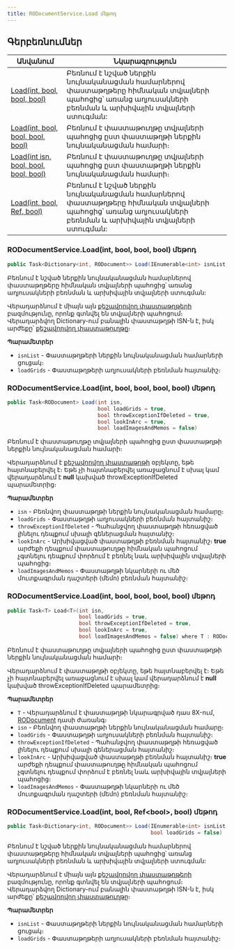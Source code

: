 ```yaml
---
title: RODocumentService.Load մեթոդ  
---
```


## Գերբեռնումներ

| Անվանում | Նկարագրություն |
|--|--|
| [Load(int, bool, bool, bool)](#rodocumentserviceloadint-bool-bool-bool-մեթոդ) | Բեռնում է նշված ներքին նույնականացման համարներով փաստաթղթերը հիմնական տվյալների պահոցից՝ առանց աղյուսակների բեռնման և արխիվային տվյալների ստուգման: |
| [Load(int, bool, bool, bool, bool)](#rodocumentserviceloadint-bool-bool-bool-bool-մեթոդ) | Բեռնում է փաստաթուղթը տվյալների պահոցից ըստ փաստաթղթի ներքին նույնականացման համարի։ |
| [Load(int isn, bool, bool, bool, bool)](#rodocumentserviceloadint-bool-bool-bool-bool-մեթոդ) | Բեռնում է փաստաթուղթը տվյալների պահոցից ըստ փաստաթղթի ներքին նույնականացման համարի։ |
| [Load(int, bool, Ref, bool)](#rodocumentserviceloadint-bool-ref-bool-մեթոդ) | Բեռնում է նշված ներքին նույնականացման համարներով փաստաթղթերը հիմնական տվյալների պահոցից՝ առանց աղյուսակների բեռնման և արխիվային տվյալների ստուգման: |

### RODocumentService.Load(int, bool, bool, bool) մեթոդ

```c#
public Task<Dictionary<int, RODocument>> Load(IEnumerable<int> isnList, bool loadGrids = false)
```

Բեռնում է նշված ներքին նույնականացման համարներով փաստաթղթերը հիմնական տվյալների պահոցից՝ առանց աղյուսակների բեռնման և արխիվային տվյալների ստուգման:

Վերադարձնում է միայն այն [քեշավորվող փաստաթղթերի](../../types/RODocument.md) բազմությունը, որոնք գտնվել են տվյալների պահոցում։
Վերադարձվող Dictionary-ում բանալին փաստաթղթի ISN-ն է, իսկ արժեքը՝ [քեշավորվող փաստաթուղթը](../../types/RODocument.md)։

**Պարամետրեր**

* `isnList` - Փաստաթղթերի ներքին նույնականացման համարների ցուցակ։
* `loadGrids` - Փաստաթղթերի աղյուսակների բեռնման հայտանիշ։

### RODocumentService.Load(int, bool, bool, bool, bool) մեթոդ  

```c#
public Task<RODocument> Load(int isn,
                             bool loadGrids = true,
                             bool throwExceptionIfDeleted = true,
                             bool lookInArc = true,
                             bool loadImagesAndMemos = false)
```

Բեռնում է փաստաթուղթը տվյալների պահոցից ըստ փաստաթղթի ներքին նույնականացման համարի։

Վերադարձնում է [քեշավորվող փաստաթղթի](../../types/RODocument.md) օբյեկտը, եթե հայտնաբերվել է։
Եթե չի հայտնաբերվել առաջացնում է սխալ կամ վերադարձնում է **null** կախված throwExceptionIfDeleted պարամետրից։

**Պարամետրեր**

* `isn` - Բեռնվող փաստաթղթի ներքին նույնականացման համարը։
* `loadGrids` - Փաստաթղթի աղյուսակների բեռնման հայտանիշ։
* `throwExceptionIfDeleted` - Պահանջվող փաստաթղթի հեռացված լինելու դեպքում սխալի գեներացման հայտանիշ։ 
* `lookInArc` - Արխիվացված փաստաթղթի բեռնման հայտանիշ։ **true** արժեքի դեպքում փաստաթուղթը հիմնական պահոցում չգտնելու դեպքում փորձում է բեռնել նաև արխիվային տվյալների պահոցից։
* `loadImagesAndMemos` - Փաստաթղթի նկարների ու մեծ մուտքագրման դաշտերի (մեմո) բեռնման հայտանիշ։

### RODocumentService.Load(int, bool, bool, bool, bool) մեթոդ  

```c#
public Task<T> Load<T>(int isn,
                       bool loadGrids = true,
                       bool throwExceptionIfDeleted = true,
                       bool lookInArc = true,
                       bool loadImagesAndMemos = false) where T : RODocument, new()
```

Բեռնում է փաստաթուղթը տվյալների պահոցից ըստ փաստաթղթի ներքին նույնականացման համարի։

Վերադարձնում է փաստաթղթի օբյեկտը, եթե հայտնաբերվել է։
Եթե չի հայտնաբերվել առաջացնում է սխալ կամ վերադարձնում է **null** կախված throwExceptionIfDeleted պարամետրից։

**Պարամետրեր**

* `T` - Վերադարձնում է փաստաթղթի նկարագրված դաս 8X-ում, [RODocument](../../types/RODocument.md) դասի ժառանգ։
* `isn` - Բեռնվող փաստաթղթի ներքին նույնականացման համարը։
* `loadGrids` - Փաստաթղթի աղյուսակների բեռնման հայտանիշ։
* `throwExceptionIfDeleted` - Պահանջվող փաստաթղթի հեռացված լինելու դեպքում սխալի գեներացման հայտանիշ։ 
* `lookInArc` - Արխիվացված փաստաթղթի բեռնման հայտանիշ։ **true** արժեքի դեպքում փաստաթուղթը հիմնական պահոցում չգտնելու դեպքում փորձում է բեռնել նաև արխիվային տվյալների պահոցից։
* `loadImagesAndMemos` - Փաստաթղթի նկարների ու մեծ մուտքագրման դաշտերի (մեմո) բեռնման հայտանիշ։

### RODocumentService.Load(int, bool, Ref&lt;bool&gt;, bool) մեթոդ  

```c#
public Task<Dictionary<int, RODocument>> Load(IEnumerable<int> isnList, 
                                              bool loadGrids = false)
```

Բեռնում է նշված ներքին նույնականացման համարներով փաստաթղթերը հիմնական տվյալների պահոցից՝ առանց աղյուսակների բեռնման և արխիվային տվյալների ստուգման:

Վերադարձնում է միայն այն [քեշավորվող փաստաթղթերի](../../types/RODocument.md) բազմությունը, որոնք գտնվել են տվյալների պահոցում։
Վերադարձվող Dictionary-ում բանալին փաստաթղթի ISN-ն է, իսկ արժեքը՝ [քեշավորվող փաստաթուղթը](../../types/RODocument.md)։

**Պարամետրեր**

* `isnList` - Փաստաթղթերի ներքին նույնականացման համարների ցուցակ։
* `loadGrids` - Փաստաթղթերի աղյուսակների բեռնման հայտանիշ։